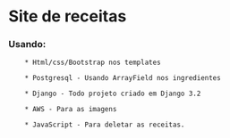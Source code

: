 # Site de receitas
###  Usando:

        * Html/css/Bootstrap nos templates
             
        * Postgresql - Usando ArrayField nos ingredientes
        
        * Django - Todo projeto criado em Django 3.2

        * AWS - Para as imagens

        * JavaScript - Para deletar as receitas.
